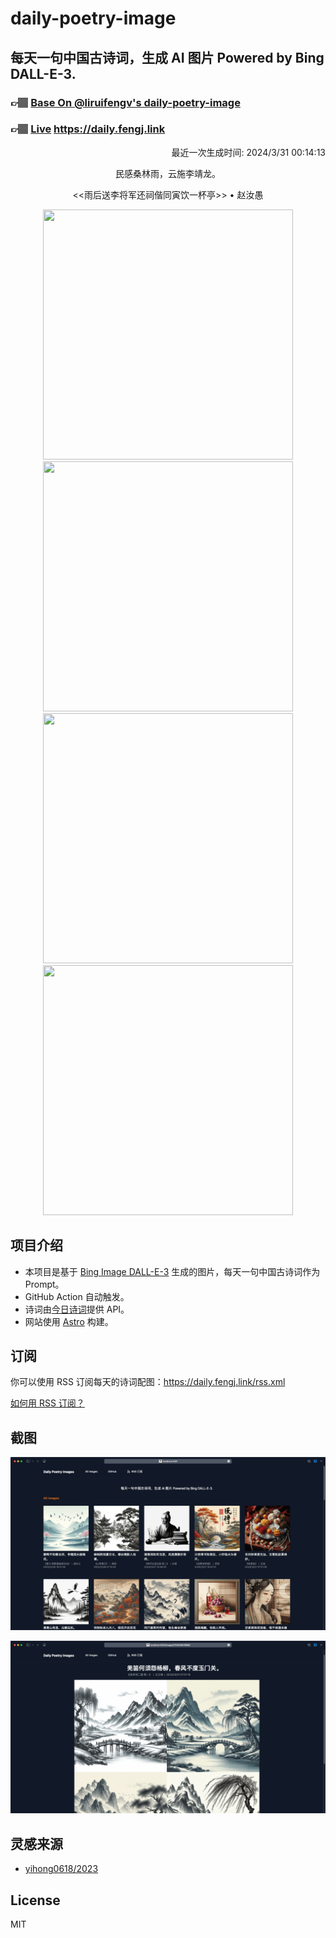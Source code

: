 
# daily-poetry-image

## 每天一句中国古诗词，生成 AI 图片 Powered by Bing DALL-E-3.

### 👉🏽 [Base On @liruifengv's daily-poetry-image](https://github.com/liruifengv/daily-poetry-image)

### 👉🏽 [Live](https://daily.fengj.link) https://daily.fengj.link

<p align="right">
  最近一次生成时间: 2024/3/31 00:14:13
</p>
<p align="center">
民感桑林雨，云施李靖龙。
</p>
<p align="center">
<<雨后送李将军还祠偕同寅饮一杯亭>> • 赵汝愚
</p>
<p align="center">
<img src="https://tse1.mm.bing.net/th/id/OIG3..GgMYZHvpxsiB9RWJNuq" height="400" width="400" />
<img src="https://tse3.mm.bing.net/th/id/OIG3..OMIjs8Nw9kjKvkapwn5" height="400" width="400" />
<img src="https://tse2.mm.bing.net/th/id/OIG3.uBK5MgNrO.aGqFEChiCP" height="400" width="400" />
<img src="https://tse1.mm.bing.net/th/id/OIG3.ggDNinpuQQdgL9EpcEr_" height="400" width="400" />
</p>

## 项目介绍

-   本项目是基于 [Bing Image DALL-E-3](https://www.bing.com/images/create) 生成的图片，每天一句中国古诗词作为 Prompt。
-   GitHub Action 自动触发。
-   诗词由[今日诗词](https://www.jinrishici.com/)提供 API。
-   网站使用 [Astro](https://astro.build) 构建。

## 订阅

你可以使用 RSS 订阅每天的诗词配图：https://daily.fengj.link/rss.xml

[如何用 RSS 订阅？](https://zhuanlan.zhihu.com/p/55026716)

## 截图

![图片列表](./screenshots/Snipaste_2023-12-28_21-00-26.png)

![图片详情](./screenshots/Snipaste_2023-12-28_21-00-53.png)

## 灵感来源

-   [yihong0618/2023](https://github.com/yihong0618/2023)

## License

MIT
